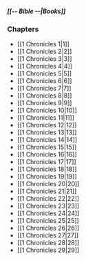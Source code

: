 ##### *[[-- Bible --|Books]]*

### Chapters
- [[1 Chronicles 1|1]]
- [[1 Chronicles 2|2]]
- [[1 Chronicles 3|3]]
- [[1 Chronicles 4|4]]
- [[1 Chronicles 5|5]]
- [[1 Chronicles 6|6]]
- [[1 Chronicles 7|7]]
- [[1 Chronicles 8|8]]
- [[1 Chronicles 9|9]]
- [[1 Chronicles 10|10]]
- [[1 Chronicles 11|11]]
- [[1 Chronicles 12|12]]
- [[1 Chronicles 13|13]]
- [[1 Chronicles 14|14]]
- [[1 Chronicles 15|15]]
- [[1 Chronicles 16|16]]
- [[1 Chronicles 17|17]]
- [[1 Chronicles 18|18]]
- [[1 Chronicles 19|19]]
- [[1 Chronicles 20|20]]
- [[1 Chronicles 21|21]]
- [[1 Chronicles 22|22]]
- [[1 Chronicles 23|23]]
- [[1 Chronicles 24|24]]
- [[1 Chronicles 25|25]]
- [[1 Chronicles 26|26]]
- [[1 Chronicles 27|27]]
- [[1 Chronicles 28|28]]
- [[1 Chronicles 29|29]]
